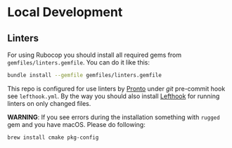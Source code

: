 # Local Development

## Linters

For using Rubocop you should install all required gems from `gemfiles/linters.gemfile`. You can do it like this:

```sh
bundle install --gemfile gemfiles/linters.gemfile
```

This repo is configured for use linters by [Pronto](https://github.com/prontolabs/pronto) under _git_ pre-commit hook see `lefthook.yml`.
By the way you should also install [Lefthook](https://github.com/evilmartians/lefthook/blob/master/docs/other.md) for running linters on only changed files.

__WARNING__: If you see errors during the installation something with `rugged` gem and you have macOS.
Please do following:

```sh
brew install cmake pkg-config
```
